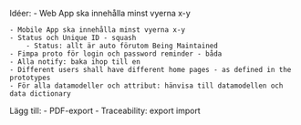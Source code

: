 Idéer:
	- Web App ska innehålla minst vyerna x-y

	- Mobile App ska innehålla minst vyerna x-y
	- Status och Unique ID - squash
		- Status: allt är auto förutom Being Maintained
	- Fimpa proto för login och password reminder - båda
	- Alla notify: baka ihop till en
	- Different users shall have different home pages - as defined in the prototypes
	- För alla datamodeller och attribut: hänvisa till datamodellen och data dictionary


Lägg till: 
	- PDF-export
	- Traceability: export import
	
